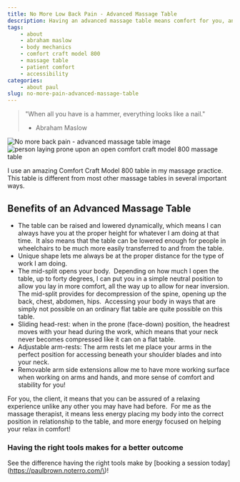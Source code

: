```yaml
---
title: No More Low Back Pain - Advanced Massage Table
description: Having an advanced massage table means comfort for you, and ergonomics for me!  See the difference having the right tools makes!
tags:
    - about
    - abraham maslow
    - body mechanics
    - comfort craft model 800
    - massage table
    - patient comfort
    - accessibility
categories:
    - about paul
slug: no-more-pain-advanced-massage-table
---
```


> 
> "When all you have is a hammer, everything looks like a nail."
> - Abraham Maslow
>

![No more back pain - advanced massage table image](images/model800cfull-1024x768.png)  
![person laying prone upon an open comfort craft model 800 massage table](images/model800cfull-1024x768.png)

I use an amazing Comfort Craft Model 800 table in my massage practice.  This table is different from most other massage tables in several important ways.

## Benefits of an Advanced Massage Table

- The table can be raised and lowered dynamically, which means I can always have you at the proper height for whatever I am doing at that time.  It also means that the table can be lowered enough for people in wheelchairs to be much more easily transferred to and from the table.
- Unique shape lets me always be at the proper distance for the type of work I am doing. 
- The mid-split opens your body.  Depending on how much I open the table, up to forty degrees, I can put you in a simple neutral position to allow you lay in more comfort, all the way up to allow for near inversion.  The mid-split provides for decompression of the spine, opening up the back, chest, abdomen, hips.  Accessing your body in ways that are simply not possible on an ordinary flat table are quite possible on this table.
- Sliding head-rest: when in the prone (face-down) position, the headrest moves with your head during the work, which means that your neck never becomes compressed like it can on a flat table.
- Adjustable arm-rests: The arm rests let me place your arms in the perfect position for accessing beneath your shoulder blades and into your neck.
- Removable arm side extensions allow me to have more working surface when working on arms and hands, and more sense of comfort and stability for you!

For you, the client, it means that you can be assured of a relaxing experience unlike any other you may have had before.  For me as the massage therapist, it means less energy placing my body into the correct position in relationship to the table, and more energy focused on helping your relax in comfort!

### Having the right tools makes for a better outcome

See the difference having the right tools make by [booking a session today](https://paulbrown.noterro.com/\)!